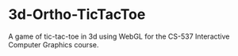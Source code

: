 # 3d-Ortho-TicTacToe
A game of tic-tac-toe in 3d using WebGL for the CS-537 Interactive Computer Graphics course.
